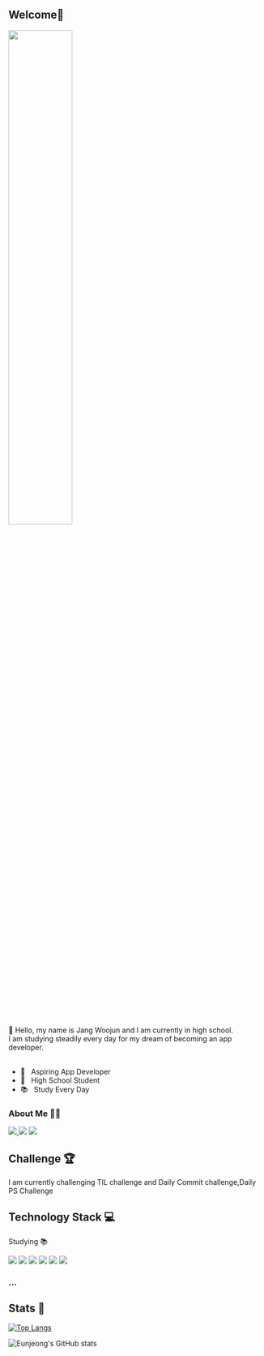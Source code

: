 ## Welcome👋
<img width="50%" src="https://mblogthumb-phinf.pstatic.net/MjAxODExMDFfMTcw/MDAxNTQxMDQyMDg4MjQ0.B0N974qP_FCEw6Hj28xDjRYXTHU6R7M7pEpvsRKhqlAg.zaTEhwKDfmQql81e44pyBapnlvdO38GdJHME-V_fQkAg.GIF.yellowouk2/1540993661620.GIF?type=w800"/>

👋 Hello, my name is Jang Woojun and I am currently in high school.<br> 
I am studying steadily every day for my dream of becoming an app developer.
 <br> <br>
- 📲 &nbsp; Aspiring App Developer
- 🏫 &nbsp; High School Student 
- 📚 &nbsp; Study Every Day

### About Me 👩‍💻
 <a href="https://jangwoojun.github.io/"><img src="https://img.shields.io/badge/-Blog-orange">
<a href = "https://www.instagram.com/w_oojun06/"><img src="https://img.shields.io/badge/Instagram-E4405F?style=flat-square&logo=Instagram&logoColor=white"/></a></a>
<a href="mailto:woojun0107@naver.com"><img src="https://img.shields.io/badge/Gmail-d14836?style=flat-       square&logo=Gmail&logoColor=white&link=mailto:woojun0107@naver.com"/></a>

## Challenge 🏆
I am currently challenging TIL challenge and Daily Commit challenge,Daily PS Challenge

## Technology Stack 💻
  Studying 📚

  <img src="https://img.shields.io/badge/Kotlin-7F52FF?style=flat-square&logo=Kotlin&logoColor=white"/></a>
  <img src="https://img.shields.io/badge/C++-00599C?style=flat-square&logo=C%2B%2B&logoColor=white"/></a>
  <img src="https://img.shields.io/badge/C-A8B9CC?style=flat-square&logo=C&logoColor=white"/></a>
  <img src="https://img.shields.io/badge/Python-3776AB?style=flat-square&logo=Python&logoColor=white"/></a> 
  <img src="https://img.shields.io/badge/HTML5-E34F26?style=flat-square&logo=HTML5&logoColor=white"/></a> 
  <img src="https://img.shields.io/badge/CSS3-1572B6?style=flat-square&logo=CSS3&logoColor=white"/></a> 
  <!-- <img src="https://img.shields.io/badge/Swift-F05138?style=flat-square&logo=Swift&logoColor=white"/></a>  -->
### ...

## Stats 👾

<!-- [![Solved.ac Profile](http://mazassumnida.wtf/api/generate_badge?boj=woojun0107)](https://solved.ac/woojun0107) -->

[![Top Langs](https://github-readme-stats.vercel.app/api/top-langs/?username=Jangwoojun&exclude_repo=Web&hide=html&layout=compact)](https://github.com/anuraghazra/github-readme-stats) <br> 

![Eunjeong's GitHub stats](https://github-readme-stats.vercel.app/api?username=Jangwoojun&show_icons=true) 
